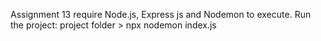 Assignment 13 require Node.js, Express js and Nodemon to execute.
Run the project:
project folder > npx nodemon index.js
